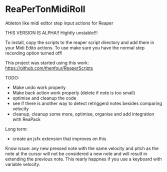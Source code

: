 # ReaPerTonMidiRoll
Ableton like midi editor step input actions for Reaper

THIS VERSION IS ALPHA!! Hightly unstable!!!

To install, copy the scripts to the reaper script directory and add them in your Midi Edito actions.
To use make sure you have the normal step recording option turned off!

This project was started using this work: https://github.com/thenfour/ReaperScripts


TODO: 
- Make undo work properly
- Make back action work properly (delete if note is too small)
- optimise and cleanup the code
- see if there is another way to detect retriggerd notes besides comparing velocity
- cleanup, cleanup some more, optimise, organise and add integration with ReaPack

Long term:
- create an jsfx extension that improves on this

Know issue: any new pressed note with the same velocity and pitch as the note at the cursor will not be considered a new note and will result in extending the previous note. This rearly happnes if you use a keyboard with variable velocity.
